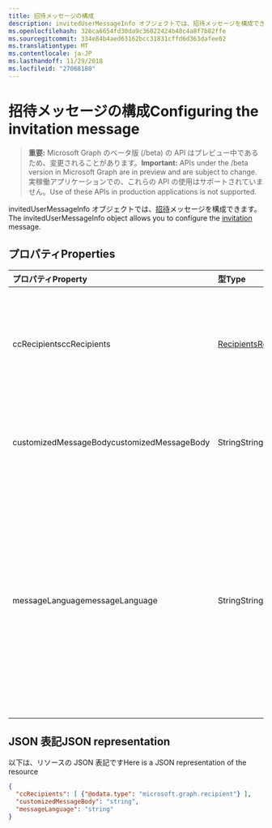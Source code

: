 ```yaml
---
title: 招待メッセージの構成
description: invitedUserMessageInfo オブジェクトでは、招待メッセージを構成できます。
ms.openlocfilehash: 326ca6654fd30da9c36022424b48c4a8f7b82ffe
ms.sourcegitcommit: 334e84b4aed63162bcc31831cffd6d363dafee02
ms.translationtype: MT
ms.contentlocale: ja-JP
ms.lasthandoff: 11/29/2018
ms.locfileid: "27068180"
---
```

# <a name="configuring-the-invitation-message"></a><span data-ttu-id="3b4a6-103">招待メッセージの構成</span><span class="sxs-lookup"><span data-stu-id="3b4a6-103">Configuring the invitation message</span></span>

> <span data-ttu-id="3b4a6-104">**重要:** Microsoft Graph のベータ版 (/beta) の API はプレビュー中であるため、変更されることがあります。</span><span class="sxs-lookup"><span data-stu-id="3b4a6-104">**Important:** APIs under the /beta version in Microsoft Graph are in preview and are subject to change.</span></span> <span data-ttu-id="3b4a6-105">実稼働アプリケーションでの、これらの API の使用はサポートされていません。</span><span class="sxs-lookup"><span data-stu-id="3b4a6-105">Use of these APIs in production applications is not supported.</span></span>

<span data-ttu-id="3b4a6-106">invitedUserMessageInfo オブジェクトでは、[招待](invitation.md)メッセージを構成できます。</span><span class="sxs-lookup"><span data-stu-id="3b4a6-106">The invitedUserMessageInfo object allows you to configure the [invitation](invitation.md) message.</span></span>


## <a name="properties"></a><span data-ttu-id="3b4a6-107">プロパティ</span><span class="sxs-lookup"><span data-stu-id="3b4a6-107">Properties</span></span>
| <span data-ttu-id="3b4a6-108">プロパティ</span><span class="sxs-lookup"><span data-stu-id="3b4a6-108">Property</span></span>     | <span data-ttu-id="3b4a6-109">型</span><span class="sxs-lookup"><span data-stu-id="3b4a6-109">Type</span></span>   |<span data-ttu-id="3b4a6-110">説明</span><span class="sxs-lookup"><span data-stu-id="3b4a6-110">Description</span></span>|
|:---------------|:--------|:----------|
|<span data-ttu-id="3b4a6-111">ccRecipients</span><span class="sxs-lookup"><span data-stu-id="3b4a6-111">ccRecipients</span></span>|[<span data-ttu-id="3b4a6-112">Recipients</span><span class="sxs-lookup"><span data-stu-id="3b4a6-112">Recipients</span></span>](recipient.md)|<span data-ttu-id="3b4a6-p102">招待メッセージの送信先にする必要がある追加の受信者。現在、サポートされている追加の受信者は 1 人のみです。</span><span class="sxs-lookup"><span data-stu-id="3b4a6-p102">Additional recipients the invitation message should be sent to. Currently only 1 additional recipient is supported.</span></span>|
|<span data-ttu-id="3b4a6-115">customizedMessageBody</span><span class="sxs-lookup"><span data-stu-id="3b4a6-115">customizedMessageBody</span></span>|<span data-ttu-id="3b4a6-116">String</span><span class="sxs-lookup"><span data-stu-id="3b4a6-116">String</span></span>|<span data-ttu-id="3b4a6-117">既定のメッセージを使用しない場合に送信するカスタマイズされたメッセージ本文。</span><span class="sxs-lookup"><span data-stu-id="3b4a6-117">Customized message body you want to send if you don't want the default message.</span></span>|
|<span data-ttu-id="3b4a6-118">messageLanguage</span><span class="sxs-lookup"><span data-stu-id="3b4a6-118">messageLanguage</span></span>|<span data-ttu-id="3b4a6-119">String</span><span class="sxs-lookup"><span data-stu-id="3b4a6-119">String</span></span>|<span data-ttu-id="3b4a6-p103">既定のメッセージを送信する言語。customizedMessageBody が指定されている場合、このプロパティは無視され、メッセージは ustomizedMessageBody を使用して送信されます。言語書式は ISO 639 である必要があります。既定では ja-JP です。</span><span class="sxs-lookup"><span data-stu-id="3b4a6-p103">The language you want to send the default message in. If the customizedMessageBody is specified, this property is ignored, and the message is sent using the customizedMessageBody. The language format should be in ISO 639. The default is en-US.</span></span>|

## <a name="json-representation"></a><span data-ttu-id="3b4a6-124">JSON 表記</span><span class="sxs-lookup"><span data-stu-id="3b4a6-124">JSON representation</span></span>
<span data-ttu-id="3b4a6-125">以下は、リソースの JSON 表記です</span><span class="sxs-lookup"><span data-stu-id="3b4a6-125">Here is a JSON representation of the resource</span></span>

<!-- {"blockType": "resource", "@odata.type": "microsoft.graph.invitedUserMessageInfo"} -->
```json
{
  "ccRecipients": [ {"@odata.type": "microsoft.graph.recipient"} ],
  "customizedMessageBody": "string",
  "messageLanguage": "string"
}
```

<!-- uuid: 8fcb5dbc-d5aa-4681-8e31-b001d5168d79
2016-22-25 14:57:30 UTC -->
<!-- {
  "type": "#page.annotation",
  "description": "invitedUserMessageInfo resource",
  "keywords": "",
  "section": "documentation",
  "tocPath": ""
}-->
